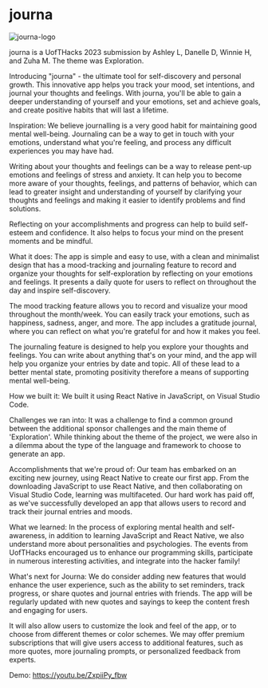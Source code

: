 # journa

![journa-logo](https://user-images.githubusercontent.com/69736735/215934064-1a9e378c-c10f-4256-89f3-4c2223687321.png)

journa is a UofTHacks 2023 submission by Ashley L, Danelle D, Winnie H, and Zuha M. The theme was Exploration. 

Introducing "journa" - the ultimate tool for self-discovery and personal growth. This innovative app helps you track your mood, set intentions, and journal your thoughts and feelings. With journa, you'll be able to gain a deeper understanding of yourself and your emotions, set and achieve goals, and create positive habits that will last a lifetime.

Inspiration:
We believe journalling is a very good habit for maintaining good mental well-being. Journaling can be a way to get in touch with your emotions, understand what you're feeling, and process any difficult experiences you may have had.

Writing about your thoughts and feelings can be a way to release pent-up emotions and feelings of stress and anxiety. It can help you to become more aware of your thoughts, feelings, and patterns of behavior, which can lead to greater insight and understanding of yourself by clarifying your thoughts and feelings and making it easier to identify problems and find solutions.

Reflecting on your accomplishments and progress can help to build self-esteem and confidence. It also helps to focus your mind on the present moments and be mindful.

What it does:
The app is simple and easy to use, with a clean and minimalist design that has a mood-tracking and journaling feature to record and organize your thoughts for self-exploration by reflecting on your emotions and feelings. It presents a daily quote for users to reflect on throughout the day and inspire self-discovery.

The mood tracking feature allows you to record and visualize your mood throughout the month/week. You can easily track your emotions, such as happiness, sadness, anger, and more. The app includes a gratitude journal, where you can reflect on what you're grateful for and how it makes you feel.

The journaling feature is designed to help you explore your thoughts and feelings. You can write about anything that's on your mind, and the app will help you organize your entries by date and topic. All of these lead to a better mental state, promoting positivity therefore a means of supporting mental well-being.

How we built it:
We built it using React Native in JavaScript, on Visual Studio Code.

Challenges we ran into:
It was a challenge to find a common ground between the additional sponsor challenges and the main theme of 'Exploration'. While thinking about the theme of the project, we were also in a dilemma about the type of the language and framework to choose to generate an app.

Accomplishments that we're proud of:
Our team has embarked on an exciting new journey, using React Native to create our first app. From the downloading JavaScript to use React Native, and then collaborating on Visual Studio Code, learning was multifaceted. Our hard work has paid off, as we've successfully developed an app that allows users to record and track their journal entries and moods.

What we learned:
In the process of exploring mental health and self-awareness, in addition to learning JavaScript and React Native, we also understand more about personalities and psychologies. The events from UofTHacks encouraged us to enhance our programming skills, participate in numerous interesting activities, and integrate into the hacker family!

What's next for Journa:
We do consider adding new features that would enhance the user experience, such as the ability to set reminders, track progress, or share quotes and journal entries with friends. The app will be regularly updated with new quotes and sayings to keep the content fresh and engaging for users.

It will also allow users to customize the look and feel of the app, or to choose from different themes or color schemes. We may offer premium subscriptions that will give users access to additional features, such as more quotes, more journaling prompts, or personalized feedback from experts.

Demo: https://youtu.be/ZxpiiPy_fbw
